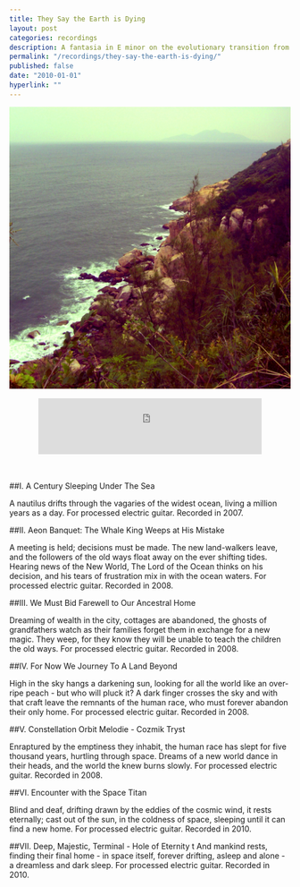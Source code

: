 ```yaml
---
title: They Say the Earth is Dying
layout: post
categories: recordings
description: A fantasia in E minor on the evolutionary transition from the sea to the land to the stars.
permalink: "/recordings/they-say-the-earth-is-dying/"
published: false
date: "2010-01-01"
hyperlink: ""
---
```



![they say the earth is dying](/images/dying.jpg)

<center>
<iframe width="400" height="100" style="position: relative; display: block; width: 400px; height: 100px;" src="http://bandcamp.com/EmbeddedPlayer/v=2/album=3865714654/size=venti/bgcol=FFFFFF/linkcol=4285BB/transparent=true/" allowtransparency="true" frameborder="0"><a href="http://dirteater.bandcamp.com/album/they-say-the-earth-is-dying">Day Will Follow Night by Dirt Eater</a></iframe>
</center>
<br><br>

##I. A Century Sleeping Under The Sea 

A nautilus drifts through the vagaries of the widest ocean, living a million years as a day. 
For processed electric guitar. Recorded in 2007. 


##II. Aeon Banquet: The Whale King Weeps at His Mistake 

A meeting is held; decisions must be made. The new land-walkers leave, and the followers of the old ways float away on the ever shifting tides. Hearing news of the New World, The Lord of the Ocean thinks on his decision, and his tears of frustration mix in with the ocean waters. 
For processed electric guitar. Recorded in 2008. 


##III. We Must Bid Farewell to Our Ancestral Home 

Dreaming of wealth in the city, cottages are abandoned, the ghosts of grandfathers watch as their families forget them in exchange for a new magic. They weep, for they know they will be unable to teach the children the old ways. 
For processed electric guitar. Recorded in 2008. 


##IV. For Now We Journey To A Land Beyond 

High in the sky hangs a darkening sun, looking for all the world like an over-ripe peach - but who will pluck it? A dark finger crosses the sky and with that craft leave the remnants of the human race, who must forever abandon their only home. 
For processed electric guitar. Recorded in 2008. 


##V. Constellation Orbit Melodie - Cozmik Tryst 

Enraptured by the emptiness they inhabit, the human race has slept for five thousand years, hurtling through space. Dreams of a new world dance in their heads, and the world the knew burns slowly. 
For processed electric guitar. Recorded in 2008. 


##VI. Encounter with the Space Titan 

Blind and deaf, drifting drawn by the eddies of the cosmic wind, it rests eternally; cast out of the sun, in the coldness of space, sleeping until it can find a new home. 
For processed electric guitar. Recorded in 2010. 


##VII. Deep, Majestic, Terminal - Hole of Eternity 
t
And mankind rests, finding their final home - in space itself, forever drifting, asleep and alone - a dreamless and dark sleep. 
For processed electric guitar. Recorded in 2010.
